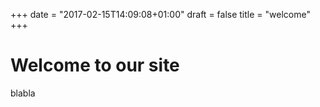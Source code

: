 +++
date = "2017-02-15T14:09:08+01:00"
draft = false
title = "welcome"
+++

# Welcome to our site

blabla
